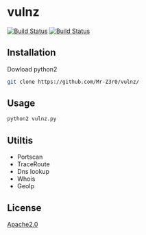 # vulnz

[![Build Status](https://img.shields.io/badge/python-2-brightgreen.svg)](https://img.shields.io/badge/python-2-brightgreen.svg)
[![Build Status](https://img.shields.io/badge/release-v1.0-yellow.svg)](https://https://img.shields.io/badge/release-v1.0-yellow.svg)
## Installation
Dowload python2
```bash
git clone https://github.com/Mr-Z3r0/vulnz/
```
## Usage
```bash
python2 vulnz.py
```


## Utiltis

* Portscan
* TraceRoute 
* Dns lookup
* Whois
* GeoIp


## License
[Apache2.0](https://www.apache.org/licenses/LICENSE-2.0)
